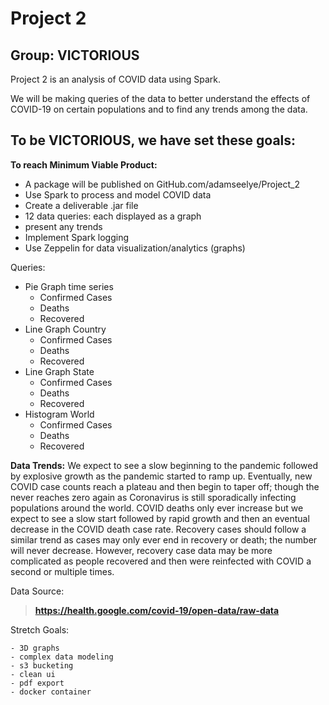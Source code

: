 # Project 2

## Group: VICTORIOUS

Project 2 is an analysis of COVID data using Spark.

We will be making queries of the data to better
understand the effects of COVID-19 on certain 
populations and to find any trends among the data.


## To be VICTORIOUS, we have set these goals:

**To reach Minimum Viable Product:**

- A package will be published on GitHub.com/adamseelye/Project_2
- Use Spark to process and model COVID data
- Create a deliverable .jar file
- 12 data queries: each displayed as a graph
- present any trends
- Implement Spark logging
- Use Zeppelin for data visualization/analytics (graphs)

Queries:

* Pie Graph time series
	- Confirmed Cases
	- Deaths
	- Recovered
* Line Graph Country
	- Confirmed Cases
	- Deaths
	- Recovered
* Line Graph State
	- Confirmed Cases
	- Deaths
	- Recovered
* Histogram World
	- Confirmed Cases
	- Deaths
	- Recovered

**Data Trends:**
	We expect to see a slow beginning to the pandemic followed
	by explosive growth as the pandemic started to ramp up.
	Eventually, new COVID case counts reach a plateau and then
	begin to taper off; though the never reaches zero again as
	Coronavirus is still sporadically infecting populations around
	the world. COVID deaths only ever increase but we expect 
	to see a slow start followed by rapid growth and then an
	eventual decrease in the COVID death case rate. Recovery cases
	should follow a similar trend as cases may only ever end
	in recovery or death; the number will never decrease. However,
	recovery case data may be more complicated as people recovered
	and then were reinfected with COVID a second or multiple times.

Data Source:
>	**https://health.google.com/covid-19/open-data/raw-data**

Stretch Goals:

	- 3D graphs
	- complex data modeling
	- s3 bucketing
	- clean ui
	- pdf export
	- docker container
